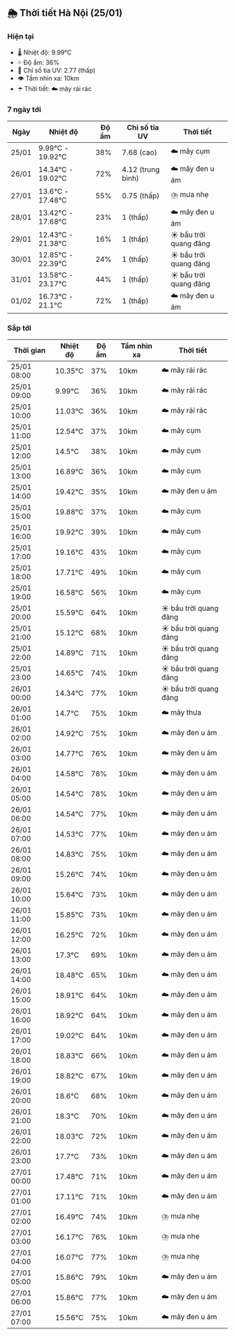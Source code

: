 ## 🌦️ Thời tiết Hà Nội (25/01)

### Hiện tại

- 🌡️ Nhiệt độ: 9.99℃
- 💦 Độ ẩm: 36%
- 🌟 Chỉ số tia UV: 2.77 (thấp)
- 👁️ Tầm nhìn xa: 10km
- ☂️ Thời tiết: ☁️ mây rải rác

### 7 ngày tới

| Ngày | Nhiệt độ | Độ ẩm | Chỉ số tia UV | Thời tiết |
| --- | --- | --- | --- | --- |
| 25/01 | 9.99℃ - 19.92℃ | 38% | 7.68 (cao) | ☁️ mây cụm |
| 26/01 | 14.34℃ - 19.02℃ | 72% | 4.12 (trung bình) | ☁️ mây đen u ám |
| 27/01 | 13.6℃ - 17.48℃ | 55% | 0.75 (thấp) | ⛈️ mưa nhẹ |
| 28/01 | 13.42℃ - 17.68℃ | 23% | 1 (thấp) | ☁️ mây đen u ám |
| 29/01 | 12.43℃ - 21.38℃ | 16% | 1 (thấp) | ☀️ bầu trời quang đãng |
| 30/01 | 12.85℃ - 22.39℃ | 24% | 1 (thấp) | ☀️ bầu trời quang đãng |
| 31/01 | 13.58℃ - 23.17℃ | 44% | 1 (thấp) | ☀️ bầu trời quang đãng |
| 01/02 | 16.73℃ - 21.1℃ | 72% | 1 (thấp) | ☁️ mây đen u ám |

### Sắp tới

| Thời gian | Nhiệt độ | Độ ẩm | Tầm nhìn xa | Thời tiết |
| --- | --- | --- | --- | --- |
| 25/01 08:00 | 10.35℃ | 37% | 10km | ☁️ mây rải rác |
| 25/01 09:00 | 9.99℃ | 36% | 10km | ☁️ mây rải rác |
| 25/01 10:00 | 11.03℃ | 36% | 10km | ☁️ mây rải rác |
| 25/01 11:00 | 12.54℃ | 37% | 10km | ☁️ mây cụm |
| 25/01 12:00 | 14.5℃ | 38% | 10km | ☁️ mây cụm |
| 25/01 13:00 | 16.89℃ | 36% | 10km | ☁️ mây cụm |
| 25/01 14:00 | 19.42℃ | 35% | 10km | ☁️ mây đen u ám |
| 25/01 15:00 | 19.88℃ | 37% | 10km | ☁️ mây cụm |
| 25/01 16:00 | 19.92℃ | 39% | 10km | ☁️ mây cụm |
| 25/01 17:00 | 19.16℃ | 43% | 10km | ☁️ mây cụm |
| 25/01 18:00 | 17.71℃ | 49% | 10km | ☁️ mây cụm |
| 25/01 19:00 | 16.58℃ | 56% | 10km | ☁️ mây cụm |
| 25/01 20:00 | 15.59℃ | 64% | 10km | ☀️ bầu trời quang đãng |
| 25/01 21:00 | 15.12℃ | 68% | 10km | ☀️ bầu trời quang đãng |
| 25/01 22:00 | 14.89℃ | 71% | 10km | ☀️ bầu trời quang đãng |
| 25/01 23:00 | 14.65℃ | 74% | 10km | ☀️ bầu trời quang đãng |
| 26/01 00:00 | 14.34℃ | 77% | 10km | ☀️ bầu trời quang đãng |
| 26/01 01:00 | 14.7℃ | 75% | 10km | ☁️ mây thưa |
| 26/01 02:00 | 14.92℃ | 75% | 10km | ☁️ mây đen u ám |
| 26/01 03:00 | 14.77℃ | 76% | 10km | ☁️ mây đen u ám |
| 26/01 04:00 | 14.58℃ | 78% | 10km | ☁️ mây đen u ám |
| 26/01 05:00 | 14.54℃ | 78% | 10km | ☁️ mây đen u ám |
| 26/01 06:00 | 14.54℃ | 77% | 10km | ☁️ mây đen u ám |
| 26/01 07:00 | 14.53℃ | 77% | 10km | ☁️ mây đen u ám |
| 26/01 08:00 | 14.83℃ | 75% | 10km | ☁️ mây đen u ám |
| 26/01 09:00 | 15.26℃ | 74% | 10km | ☁️ mây đen u ám |
| 26/01 10:00 | 15.64℃ | 73% | 10km | ☁️ mây đen u ám |
| 26/01 11:00 | 15.85℃ | 73% | 10km | ☁️ mây đen u ám |
| 26/01 12:00 | 16.25℃ | 72% | 10km | ☁️ mây đen u ám |
| 26/01 13:00 | 17.3℃ | 69% | 10km | ☁️ mây đen u ám |
| 26/01 14:00 | 18.48℃ | 65% | 10km | ☁️ mây đen u ám |
| 26/01 15:00 | 18.91℃ | 64% | 10km | ☁️ mây đen u ám |
| 26/01 16:00 | 18.92℃ | 64% | 10km | ☁️ mây đen u ám |
| 26/01 17:00 | 19.02℃ | 64% | 10km | ☁️ mây đen u ám |
| 26/01 18:00 | 18.83℃ | 66% | 10km | ☁️ mây đen u ám |
| 26/01 19:00 | 18.82℃ | 67% | 10km | ☁️ mây đen u ám |
| 26/01 20:00 | 18.6℃ | 68% | 10km | ☁️ mây đen u ám |
| 26/01 21:00 | 18.3℃ | 70% | 10km | ☁️ mây đen u ám |
| 26/01 22:00 | 18.03℃ | 72% | 10km | ☁️ mây đen u ám |
| 26/01 23:00 | 17.7℃ | 73% | 10km | ☁️ mây đen u ám |
| 27/01 00:00 | 17.48℃ | 71% | 10km | ☁️ mây đen u ám |
| 27/01 01:00 | 17.11℃ | 71% | 10km | ☁️ mây đen u ám |
| 27/01 02:00 | 16.49℃ | 74% | 10km | ⛈️ mưa nhẹ |
| 27/01 03:00 | 16.17℃ | 76% | 10km | ⛈️ mưa nhẹ |
| 27/01 04:00 | 16.07℃ | 77% | 10km | ⛈️ mưa nhẹ |
| 27/01 05:00 | 15.86℃ | 79% | 10km | ☁️ mây đen u ám |
| 27/01 06:00 | 15.86℃ | 77% | 10km | ☁️ mây đen u ám |
| 27/01 07:00 | 15.56℃ | 75% | 10km | ☁️ mây đen u ám |
